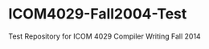 ICOM4029-Fall2004-Test
======================

Test Repository for ICOM 4029 Compiler Writing Fall 2014
